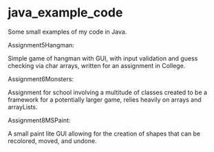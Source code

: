 # java_example_code
Some small examples of my code in Java.


Assignment5Hangman:

Simple game of hangman with GUI, with input validation and guess checking via char arrays, written for an assignment in College. 

Assignment6Monsters:

Assignment for school involving a multitude of classes created to be a framework for a potentially larger game, relies
heavily on arrays and arrayLists.

Assignment8MSPaint:

A small paint lite GUI allowing for the creation of shapes that can be recolored, moved, and undone.

